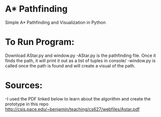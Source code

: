 # A* Pathfinding
Simple A* Pathfinding and Visualization in Python

# To Run Program:
Download AStar.py and window.py
-AStar.py is the pathfinding file. Once it finds the path, it will print it out as a list of tuples in console/
-window.py is called once the path is found and will create a visual of the path.

# Sources:
-I used the PDF linked below to learn about the algorithm and create the prototype in this repo
http://csis.pace.edu/~benjamin/teaching/cs627/webfiles/Astar.pdf
